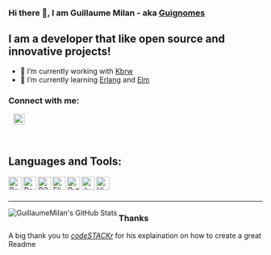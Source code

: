 ### Hi there 👋, I am Guillaume Milan - aka [Guignomes](https://www.deviantart.com/guignomes)

## I am a developer that like open source and innovative projects!

- 🔭 I’m currently working with [Kbrw][kbrw]
- 🌱 I’m currently learning [Erlang][erlang] and [Elm][elm]

### Connect with me:

[<img style="margin-left:10px;" alt="guillaume-milan-b7389212b" width="22px" src="https://cdn.jsdelivr.net/npm/simple-icons@v3/icons/linkedin.svg" />][linkedin]

<br />

## Languages and Tools:


[<img align="left" alt="React"   width="26px"  src="/GuillaumeMilan/GuillaumeMilan/raw/master/images/javascript.svg" />][javascript]
[<img align="left" alt="React"   width="26px"  src="/GuillaumeMilan/GuillaumeMilan/raw/master/images/react.svg" />][react]
[<img align="left" alt="D3js"    width="26px"  src="/GuillaumeMilan/GuillaumeMilan/raw/master/images/d3js.svg" />][d3js]
[<img align="left" alt="Elixir"  height="26px" src="/GuillaumeMilan/GuillaumeMilan/raw/master/images/elixir.svg" />][elixir-lang]
[<img align="left" alt="Python"  width="26px"  src="https://upload.wikimedia.org/wikipedia/commons/c/c3/Python-logo-notext.svg" />][python]
[<img align="left" alt="Jupyter" width="26px"  src="https://jupyter.org/assets/main-logo.svg" />][jupyter]
[<img align="left" alt="Vim"     width="26px"  src="/GuillaumeMilan/GuillaumeMilan/raw/master/images/vim.svg" />][vim]

<br />
<br />


---


<img align="left" alt="GuillaumeMilan's GitHub Stats" src="https://github-readme-stats.vercel.app/api?username=GuillaumeMilan&show_icons=true&hide_border=true" />


### Thanks

A big thank you to *[codeSTACKr][codestackrwebsite]* for his explaination on how to create a great Readme

<!--
**GuillaumeMilan/GuillaumeMilan** is a ✨ _special_ ✨ repository because its `README.md` (this file) appears on your GitHub profile.

Here are some ideas to get you started:

- 👯 I’m looking to collaborate on ...
- 🤔 I’m looking for help with ...
- 📫 How to reach me: ...
- 😄 Pronouns: ...
- ⚡ Fun fact: ...
- 💬 Ask me: ...
-->

[kbrw]: https://kbrw.fr
[codestackrwebsite]: https://www.youtube.com/channel/UCDCHcqyeQgJ-jVSd6VJkbCw
[javascript]: https://developer.mozilla.org/en-US/docs/Web/JavaScript
[react]: https://reactjs.org/
[elixir-lang]: https://elixir-lang.org/
[erlang]: https://www.erlang.org/
[vim]: https://www.vim.org/
[linkedin]: https://www.linkedin.com/in/guillaume-milan-b7389212b/
[d3js]: https://d3js.org/
[python]: https://www.python.org/
[jupyter]: https://jupyter.org/
[elm]: https://elm-lang.org/
